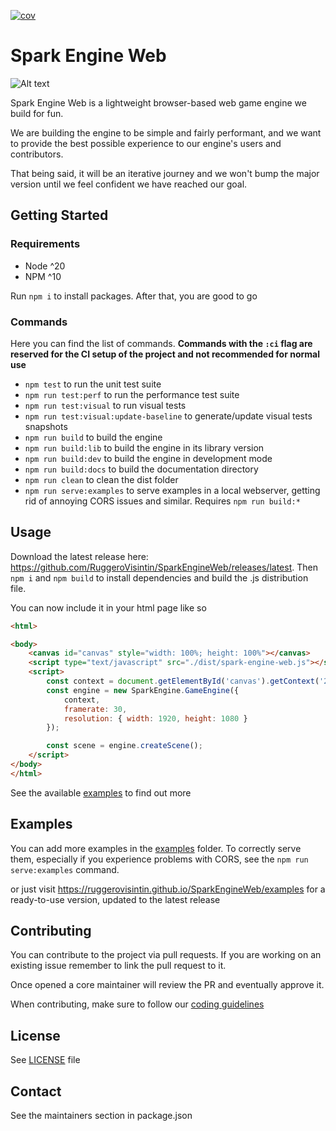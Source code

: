 [![cov](https://ruggerovisintin.github.io/SparkEngineWeb/badges/coverage.badge.svg/coverage.badge.svg)](https://github.com/RuggeroVisintin/SparkEngineWeb/actions)

# Spark Engine Web

![Alt text](./assets/a_gear_icon_with_electric_spar%20(2).jpeg)

Spark Engine Web is a lightweight browser-based web game engine we build for fun.

We are building the engine to be simple and fairly performant, and we want to provide the best possible experience to our engine's users and contributors.

That being said, it will be an iterative journey and we won't bump the major version until we feel confident we have reached our goal.

## Getting Started

### Requirements

* Node ^20
* NPM ^10

Run `npm i` to install packages. After that, you are good to go

### Commands

Here you can find the list of commands. **Commands with the `:ci` flag are reserved for the CI setup of the project and not recommended for normal use**

* `npm test` to run the unit test suite
* `npm run test:perf` to run the performance test suite
* `npm run test:visual` to run visual tests
* `npm run test:visual:update-baseline` to generate/update visual tests snapshots
* `npm run build` to build the engine
* `npm run build:lib` to build the engine in its library version
* `npm run build:dev` to build the engine in development mode
* `npm run build:docs` to build the documentation directory
* `npm run clean` to clean the dist folder
* `npm run serve:examples` to serve examples in a local webserver, getting rid of annoying CORS issues and similar. Requires `npm run build:*`

## Usage

Download the latest release here: <https://github.com/RuggeroVisintin/SparkEngineWeb/releases/latest>.
Then `npm i` and `npm build` to install dependencies and build the .js distribution file.

You can now include it in your html page like so

```html
<html>

<body>
    <canvas id="canvas" style="width: 100%; height: 100%"></canvas>
    <script type="text/javascript" src="./dist/spark-engine-web.js"></script>
    <script>
        const context = document.getElementById('canvas').getContext('2d');
        const engine = new SparkEngine.GameEngine({
            context,
            framerate: 30,
            resolution: { width: 1920, height: 1080 }
        });

        const scene = engine.createScene();
    </script>
</body>
</html>
```

See the available [examples](./examples) to find out more

## Examples

You can add more examples in the [examples](./examples) folder. To correctly serve them, especially if you experience problems with CORS, see the `npm run serve:examples` command.

or just visit <https://ruggerovisintin.github.io/SparkEngineWeb/examples> for a ready-to-use version, updated to the latest release

## Contributing

You can contribute to the project via pull requests. If you are working on an existing issue remember to link the pull request to it.

Once opened a core maintainer will review the PR and eventually approve it.

When contributing, make sure to follow our [coding guidelines](./docs/coding-guidelines.md)

## License

See [LICENSE](./LICENSE) file

## Contact

See the maintainers section in package.json
